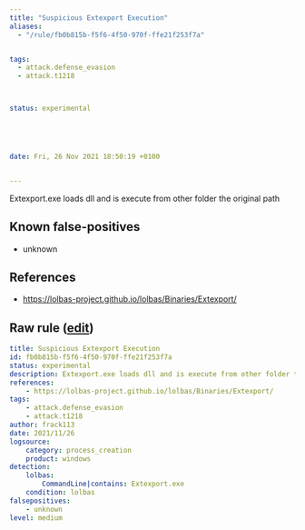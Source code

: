 ```yaml
---
title: "Suspicious Extexport Execution"
aliases:
  - "/rule/fb0b815b-f5f6-4f50-970f-ffe21f253f7a"


tags:
  - attack.defense_evasion
  - attack.t1218



status: experimental





date: Fri, 26 Nov 2021 18:50:19 +0100


---
```


Extexport.exe loads dll and is execute from other folder the original path

<!--more-->


## Known false-positives

* unknown



## References

* https://lolbas-project.github.io/lolbas/Binaries/Extexport/


## Raw rule ([edit](https://github.com/SigmaHQ/sigma/edit/master/rules/windows/process_creation/proc_creation_win_lolbas_extexport.yml))
```yaml
title: Suspicious Extexport Execution
id: fb0b815b-f5f6-4f50-970f-ffe21f253f7a
status: experimental
description: Extexport.exe loads dll and is execute from other folder the original path
references:
    - https://lolbas-project.github.io/lolbas/Binaries/Extexport/
tags:
    - attack.defense_evasion
    - attack.t1218
author: frack113
date: 2021/11/26
logsource:
    category: process_creation
    product: windows
detection:
    lolbas:
        CommandLine|contains: Extexport.exe
    condition: lolbas 
falsepositives:
    - unknown
level: medium

```
